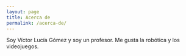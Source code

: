 ```yaml
---
layout: page
title: Acerca de
permalink: /acerca-de/
---
```


Soy Víctor Lucía Gómez y soy un profesor. Me gusta la robótica y los videojuegos. 

